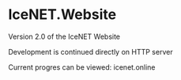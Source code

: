 # IceNET.Website
Version 2.0 of the IceNET Website

Development is continued directly on HTTP server

Current progres can be viewed: icenet.online
